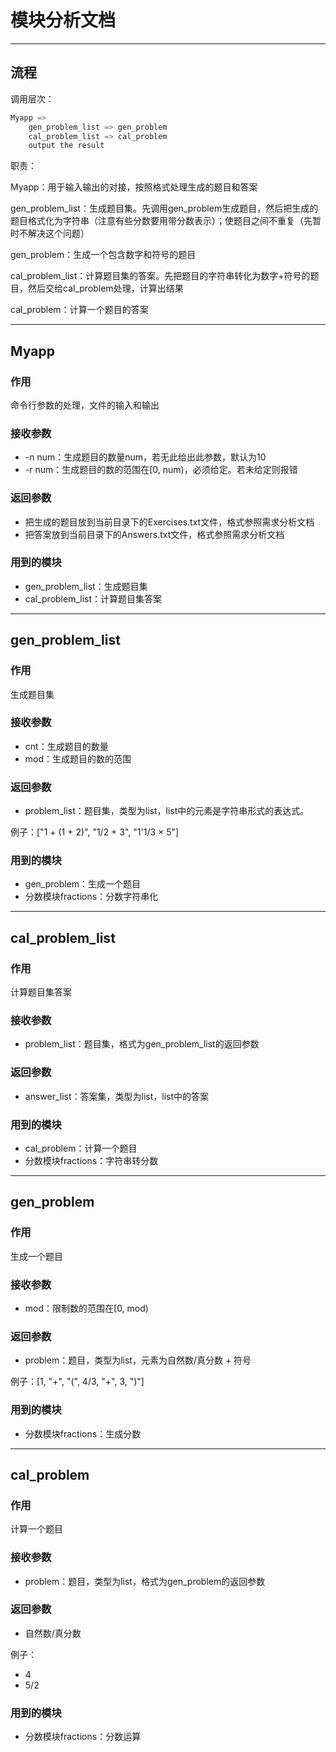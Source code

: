 # 模块分析文档

---

## 流程

调用层次：

```python
Myapp =>
    gen_problem_list => gen_problem
    cal_problem_list => cal_problem
    output the result
```

职责：

Myapp：用于输入输出的对接，按照格式处理生成的题目和答案

gen_problem_list：生成题目集。先调用gen_problem生成题目，然后把生成的题目格式化为字符串（注意有些分数要用带分数表示）；使题目之间不重复（先暂时不解决这个问题）

gen_problem：生成一个包含数字和符号的题目

cal_problem_list：计算题目集的答案。先把题目的字符串转化为数字+符号的题目，然后交给cal_problem处理，计算出结果

cal_problem：计算一个题目的答案

---

## Myapp

### 作用

命令行参数的处理，文件的输入和输出

### 接收参数

- -n num：生成题目的数量num，若无此给出此参数，默认为10
- -r num：生成题目的数的范围在[0, num)，必须给定。若未给定则报错

### 返回参数

- 把生成的题目放到当前目录下的Exercises.txt文件，格式参照需求分析文档
- 把答案放到当前目录下的Answers.txt文件，格式参照需求分析文档

### 用到的模块

- gen_problem_list：生成题目集
- cal_problem_list：计算题目集答案

---

## gen_problem_list

### 作用

生成题目集

### 接收参数

- cnt：生成题目的数量
- mod：生成题目的数的范围

### 返回参数

- problem_list：题目集，类型为list，list中的元素是字符串形式的表达式。

例子：["1 + (1 + 2)", "1/2 + 3", "1'1/3 × 5"]

### 用到的模块

- gen_problem：生成一个题目
- 分数模块fractions：分数字符串化

---

## cal_problem_list

### 作用

计算题目集答案

### 接收参数

- problem_list：题目集，格式为gen_problem_list的返回参数

### 返回参数

- answer_list：答案集，类型为list，list中的答案

### 用到的模块

- cal_problem：计算一个题目
- 分数模块fractions：字符串转分数

---

## gen_problem

### 作用

生成一个题目

### 接收参数

- mod：限制数的范围在[0, mod)

### 返回参数

- problem：题目，类型为list，元素为自然数/真分数 + 符号

例子：[1, "+", "(", 4/3, "+", 3, ")"]

### 用到的模块

- 分数模块fractions：生成分数

---

## cal_problem

### 作用

计算一个题目

### 接收参数

- problem：题目，类型为list，格式为gen_problem的返回参数

### 返回参数

- 自然数/真分数

例子：

- 4
- 5/2

### 用到的模块

- 分数模块fractions：分数运算
